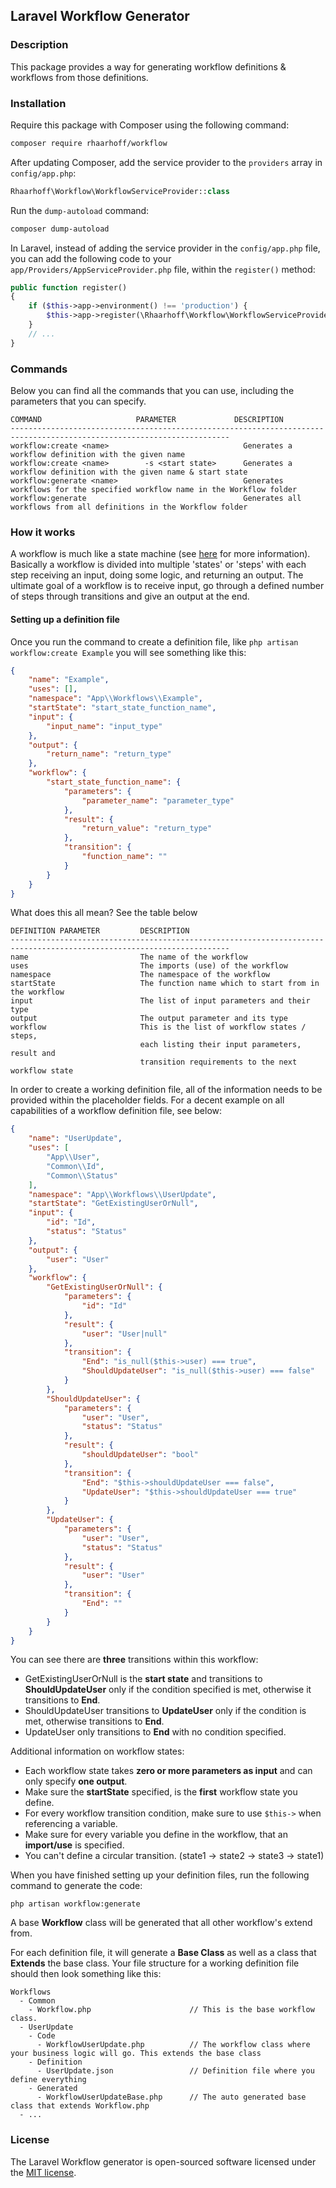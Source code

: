 ## Laravel Workflow Generator

### Description
This package provides a way for generating workflow definitions & workflows from those definitions.

### Installation

Require this package with Composer using the following command:

```bash
composer require rhaarhoff/workflow
```

After updating Composer, add the service provider to the `providers` array in `config/app.php`:

```php
Rhaarhoff\Workflow\WorkflowServiceProvider::class
```

Run the `dump-autoload` command:
```bash
composer dump-autoload
```

In Laravel, instead of adding the service provider in the `config/app.php` file, you can add the following code to your `app/Providers/AppServiceProvider.php` file, within the `register()` method:

```php
public function register()
{
    if ($this->app->environment() !== 'production') {
        $this->app->register(\Rhaarhoff\Workflow\WorkflowServiceProvider::class);
    }
    // ...
}
```

### Commands

Below you can find all the commands that you can use, including the parameters that you can specify.

```
COMMAND                     PARAMETER             DESCRIPTION
-----------------------------------------------------------------------------------------------------------------------
workflow:create <name>                              Generates a workflow definition with the given name
workflow:create <name>        -s <start state>      Generates a workflow definition with the given name & start state
workflow:generate <name>                            Generates workflows for the specified workflow name in the Workflow folder
workflow:generate                                   Generates all workflows from all definitions in the Workflow folder
```

### How it works
A workflow is much like a state machine (see [here](https://www.techopedia.com/definition/16447/state-machine) for more information). Basically
a workflow is divided into multiple 'states' or 'steps' with each step receiving an input, doing some logic, and returning
an output. The ultimate goal of a workflow is to receive input, go through a defined number of steps through transitions and give
an output at the end.

#### Setting up a definition file
Once you run the command to create a definition file, like `php artisan workflow:create Example` you will see something like this:
```json
{
    "name": "Example",
    "uses": [],
    "namespace": "App\\Workflows\\Example",
    "startState": "start_state_function_name",
    "input": {
        "input_name": "input_type"
    },
    "output": {
        "return_name": "return_type"
    },
    "workflow": {
        "start_state_function_name": {
            "parameters": {
                "parameter_name": "parameter_type"
            },
            "result": {
                "return_value": "return_type"
            },
            "transition": {
                "function_name": ""
            }
        }
    }
}
```
What does this all mean? See the table below
```
DEFINITION PARAMETER         DESCRIPTION
-----------------------------------------------------------------------------------------------------------------------
name                         The name of the workflow
uses                         The imports (use) of the workflow
namespace                    The namespace of the workflow
startState                   The function name which to start from in the workflow
input                        The list of input parameters and their type
output                       The output parameter and its type
workflow                     This is the list of workflow states / steps,
                             each listing their input parameters, result and
                             transition requirements to the next workflow state
```
In order to create a working definition file, all of the information needs to be provided within the placeholder fields.
For a decent example on all capabilities of a workflow definition file, see below:
```json
{
    "name": "UserUpdate",
    "uses": [
        "App\\User",
        "Common\\Id",
        "Common\\Status"
    ],
    "namespace": "App\\Workflows\\UserUpdate",
    "startState": "GetExistingUserOrNull",
    "input": {
        "id": "Id",
        "status": "Status"
    },
    "output": {
        "user": "User"
    },
    "workflow": {
        "GetExistingUserOrNull": {
            "parameters": {
                "id": "Id"
            },
            "result": {
                "user": "User|null"
            },
            "transition": {
                "End": "is_null($this->user) === true",
                "ShouldUpdateUser": "is_null($this->user) === false"
            }
        },
        "ShouldUpdateUser": {
            "parameters": {
                "user": "User",
                "status": "Status"
            },
            "result": {
                "shouldUpdateUser": "bool"
            },
            "transition": {
                "End": "$this->shouldUpdateUser === false",
                "UpdateUser": "$this->shouldUpdateUser === true"
            }
        },
        "UpdateUser": {
            "parameters": {
                "user": "User",
                "status": "Status"
            },
            "result": {
                "user": "User"
            },
            "transition": {
                "End": ""
            }
        }
    }
}
```
You can see there are **three** transitions within this workflow:

- GetExistingUserOrNull is the **start state** and transitions to **ShouldUpdateUser** only if the condition specified is met, otherwise it transitions to **End**. 
- ShouldUpdateUser transitions to **UpdateUser** only if the condition is met, otherwise transitions
to **End**.
- UpdateUser only transitions to **End** with no condition specified.

Additional information on workflow states:

- Each workflow state takes **zero or more parameters as input** and can only specify **one output**.
- Make sure the **startState** specified, is the **first** workflow state you define.
- For every workflow transition condition, make sure to use ```$this->``` when referencing a variable.
- Make sure for every variable you define in the workflow, that an **import/use** is specified.
- You can't define a circular transition. (state1 -> state2 -> state3 -> state1)

When you have finished setting up your definition files, run the following command to generate the code:
```
php artisan workflow:generate
```
A base **Workflow** class will be generated that all other workflow's extend from.

For each definition file, it will generate a **Base Class** as well as a class that **Extends** the base class. Your
file structure for a working definition file should then look something like this:
```
Workflows
  - Common
    - Workflow.php                      // This is the base workflow class.
  - UserUpdate
    - Code
      - WorkflowUserUpdate.php          // The workflow class where your business logic will go. This extends the base class
    - Definition
      - UserUpdate.json                 // Definition file where you define everything
    - Generated
      - WorkflowUserUpdateBase.php      // The auto generated base class that extends Workflow.php
  - ...
```

### License

The Laravel Workflow generator is open-sourced software licensed under the [MIT license](http://opensource.org/licenses/MIT).


[ico-version]: https://poser.pugx.org/rhaarhoff/laravel-artisan-commands/v/stable
[ico-license]: https://img.shields.io/badge/license-MIT-brightgreen.svg?style=flat-square
[ico-downloads]: https://poser.pugx.org/rhaarhoff/laravel-artisan-commands/downloads
[ico-stars]: https://img.shields.io/github/stars/Flame1994/laravel-artisan-commands.svg

[link-packagist]: https://packagist.org/packages/rhaarhoff/laravel-artisan-commands
[link-downloads]: https://packagist.org/packages/rhaarhoff/laravel-artisan-commands
[link-stars]: https://github.com/Flame1994/laravel-artisan-commands
